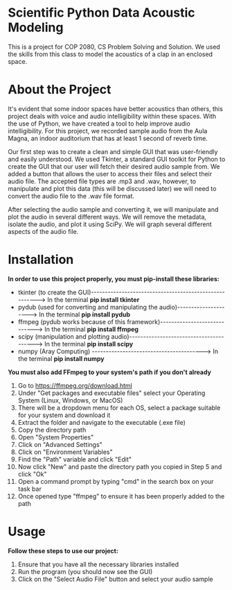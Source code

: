 # Scientific Python Data Acoustic Modeling
This is a project for COP 2080, CS Problem Solving and Solution. We used the skills from this class to model the acoustics of a clap in an enclosed space.

# About the Project
It's evident that some indoor spaces have better acoustics than others, this project deals with voice and audio intelligibility within these spaces. With the use of
Python, we have created a tool to help improve audio intelligibility. For this project, we recorded sample audio from the Aula Magna, an indoor auditorium that has at
least 1 second of reverb time.

Our first step was to create a clean and simple GUI that was user-friendly and easily understood. We used Tkinter, a standard GUI toolkit for Python to create the GUI
that our user will fetch their desired audio sample from. We added a button that allows the user to access their files and select their audio file. The accepted file
types are .mp3 and .wav, however, to manipulate and plot this data (this will be discussed later) we will need to convert the audio file to the .wav file format.

After selecting the audio sample and converting it, we will manipulate and plot the audio in several different ways. We will remove the metadata, isolate the audio, and plot it using SciPy. We will graph several different aspects of the audio file.

# Installation
**In order to use this project properly, you must pip-install these libraries:**
  - tkinter (to create the GUI)-------------------------------------------------------> In the terminal **pip install tkinter**
  - pydub (used for converting and manipulating the audio)---------------------> In the terminal **pip install pydub**
  - ffmpeg (pydub works because of this framework)-----------------------------> In the terminal **pip install ffmpeg**
  - scipy (manipulation and plotting audio)----------------------------------------> In the terminal **pip install scipy**
  - numpy (Aray Computing) ----------------------------------------> In the terminal **pip install numpy**

**You must also add FFmpeg to your system's path if you don't already**
  1. Go to https://ffmpeg.org/download.html
  2. Under "Get packages and executable files" select your Operating System (Linux, Windows, or MacOS)
  3. There will be a dropdown menu for each OS, select a package suitable for your system and download it
  4. Extract the folder and navigate to the executable (.exe file)
  5. Copy the directory path
  6. Open "System Properties"
  7. Click on "Advanced Settings"
  8. Click on "Environment Variables"
  9. Find the "Path" variable and click "Edit"
  10. Now click "New" and paste the directory path you copied in Step 5 and click "Ok"
  11. Open a command prompt by typing "cmd" in the search box on your task bar
  12. Once opened type "ffmpeg" to ensure it has been properly added to the path

# Usage
**Follow these steps to use our project:**
  1. Ensure that you have all the necessary libraries installed
  2. Run the program (you should now see the GUI)
  3. Click on the "Select Audio File" button and select your audio sample
